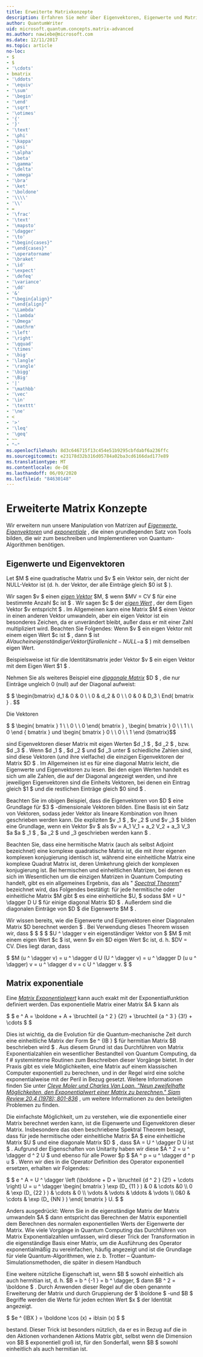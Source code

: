 ```yaml
---
title: Erweiterte Matrixkonzepte
description: Erfahren Sie mehr über Eigenvektoren, Eigenwerte und Matrix exponentiale, die grundlegenden Tools, die zum beschreiben und Simulieren von Quantum-Algorithmen verwendet werden.
author: QuantumWriter
uid: microsoft.quantum.concepts.matrix-advanced
ms.author: nawiebe@microsoft.com
ms.date: 12/11/2017
ms.topic: article
no-loc:
- $
- $
- '\cdots'
- bmatrix
- '\ddots'
- '\equiv'
- '\sum'
- '\begin'
- '\end'
- '\sqrt'
- '\otimes'
- '{'
- '}'
- '\text'
- '\phi'
- '\kappa'
- '\psi'
- '\alpha'
- '\beta'
- '\gamma'
- '\delta'
- '\omega'
- '\bra'
- '\ket'
- '\boldone'
- '\\\\'
- '\\'
- =
- '\frac'
- '\text'
- '\mapsto'
- '\dagger'
- '\to'
- "\begin{cases}"
- "\end{cases}"
- '\operatorname'
- '\braket'
- '\id'
- '\expect'
- '\defeq'
- '\variance'
- '\dd'
- '&'
- "\begin{align}"
- "\end{align}"
- '\Lambda'
- '\lambda'
- '\Omega'
- '\mathrm'
- '\left'
- '\right'
- '\qquad'
- '\times'
- '\big'
- '\langle'
- '\rangle'
- '\bigg'
- '\Big'
- '|'
- '\mathbb'
- '\vec'
- '\in'
- '\texttt'
- '\ne'
- <
- '>'
- '\leq'
- '\geq'
- ~~
- "~"
ms.openlocfilehash: 8d3c646715f13c454e51b9295cbfdabf6a236ffc
ms.sourcegitcommit: e23178d32b316d05784a02ba3cd6166dad177e89
ms.translationtype: MT
ms.contentlocale: de-DE
ms.lasthandoff: 06/09/2020
ms.locfileid: "84630148"
---
```

# <a name="advanced-matrix-concepts"></a>Erweiterte Matrix Konzepte #

Wir erweitern nun unsere Manipulation von Matrizen auf [*Eigenwerte, Eigenvektoren*](https://en.wikipedia.org/wiki/Eigenvalues_and_eigenvectors) und [*exponentiale*](https://en.wikipedia.org/wiki/Matrix_exponential) , die einen grundlegenden Satz von Tools bilden, die wir zum beschreiben und Implementieren von Quantum-Algorithmen benötigen.

## <a name="eigenvalues-and-eigenvectors"></a>Eigenwerte und Eigenvektoren ##

Let $M $ eine quadratische Matrix und $v $ ein Vektor sein, der nicht der NULL-Vektor ist (d. h. der Vektor, der alle Einträge gleich $0 ist $ ).

Wir sagen $v $ einen [*eigen Vektor*](https://en.wikipedia.org/wiki/Eigenvalues_and_eigenvectors) $M, $ wenn $MV = CV $ für eine bestimmte Anzahl $c ist $ . Wir sagen $c $ der [*eigen Wert*](https://en.wikipedia.org/wiki/Eigenvalues_and_eigenvectors) , der dem Eigen Vektor $v entspricht $ . Im Allgemeinen kann eine Matrix $M $ einen Vektor in einen anderen Vektor umwandeln, aber ein eigen Vektor ist ein besonderes Zeichen, da er unverändert bleibt, außer dass er mit einer Zahl multipliziert wird. Beachten Sie Folgendes: Wenn $v $ ein eigen Vektor mit einem eigen Wert $c ist $ , dann $ ist $AV auch ein eigenständiger Vektor (für alle nicht-NULL-$a $ ) mit demselben eigen Wert.

Beispielsweise ist für die Identitätsmatrix jeder Vektor $v $ ein eigen Vektor mit dem Eigen Wert $1 $ .

Nehmen Sie als weiteres Beispiel eine [*diagonale Matrix*](https://en.wikipedia.org/wiki/Diagonal_matrix) $D $ , die nur Einträge ungleich 0 (null) auf der Diagonal aufweist:

$ $ \begin{bmatrix}
d_1 & 0 & 0 \\ \\ 0 & d_2 & 0 \\ \\ 0 & 0 & D_3 \ End{ bmatrix } .
$$

Die Vektoren

$ $ \begin{ bmatrix } 1 \\ \\ 0 \\ \\ 0 \end{ bmatrix } , \begin{ bmatrix } 0 \\ \\ 1 \\ \\ 0 \end { bmatrix } und \begin{ bmatrix } 0 \\ \\ 0 \\ \\ 1 \end {bmatrix}$$

sind Eigenvektoren dieser Matrix mit eigen Werten $d _1 $ , $d _2 $ , bzw. $d _3 $ . Wenn $d _1 $ , $d _2 $ und $d _3 unter $ schiedliche Zahlen sind, sind diese Vektoren (und ihre vielfache) die einzigen Eigenvektoren der Matrix $D $ . Im Allgemeinen ist es für eine diagonal Matrix leicht, die Eigenwerte und Eigenvektoren zu lesen. Bei den eigen Werten handelt es sich um alle Zahlen, die auf der Diagonal angezeigt werden, und ihre jeweiligen Eigenvektoren sind die Einheits Vektoren, bei denen ein Eintrag gleich $1 $ und die restlichen Einträge gleich $0 sind $ .

Beachten Sie im obigen Beispiel, dass die Eigenvektoren von $D $ eine Grundlage für $3 $ -dimensionale Vektoren bilden. Eine Basis ist ein Satz von Vektoren, sodass jeder Vektor als lineare Kombination von Ihnen geschrieben werden kann. Die expliziten $v _1 $ , $v _2 $ und $v _3 $ bilden eine Grundlage, wenn ein Vektor $v $ als $v = A_1 V_1 + a_2 V_2 + a_3 V_3 $a $a $ _1 $ , $a _2 $ und _3 geschrieben werden kann $ .

Beachten Sie, dass eine hermitische Matrix (auch als selbst Adjoint bezeichnet) eine komplexe quadratische Matrix ist, die mit ihrer eigenen komplexen konjugierung identisch ist, während eine einheitliche Matrix eine komplexe Quadrat Matrix ist, deren Umkehrung gleich der komplexen konjugierung ist.
Bei hermischen und einheitlichen Matrizen, bei denen es sich im Wesentlichen um die einzigen Matrizen in Quantum Computing handelt, gibt es ein allgemeines Ergebnis, das als " [*Spectral Theorem*](https://en.wikipedia.org/wiki/Spectral_theorem)" bezeichnet wird, das Folgendes bestätigt: für jede hermitische oder einheitliche Matrix $M gibt $ es eine einheitliche $U, $ sodass $M = U ^ \dagger D U $ für einige diagonal Matrix $D $ . Außerdem sind die diagonalen Einträge von $D $ die Eigenwerte $M $ .

Wir wissen bereits, wie die Eigenwerte und Eigenvektoren einer Diagonalen Matrix $D berechnet werden $ . Bei Verwendung dieses Theorem wissen wir, dass $ $ $ $ $U ^ \dagger v ein eigenständiger Vektor von $ $M $ mit einem eigen Wert $c $ ist, wenn $v ein $D eigen Wert $c ist, d. h. $DV = CV. Dies liegt daran, dass

$ $M (u ^ \dagger v) = u ^ \dagger d U (U ^ \dagger v) = u ^ \dagger D (u u ^ \dagger) v = u ^ \dagger d v = c U ^ \dagger v. $ $

## <a name="matrix-exponentials"></a>Matrix exponentiale
Eine [*Matrix Exponentialwert*](https://en.wikipedia.org/wiki/Matrix_exponential) kann auch exakt mit der Exponentialfunktion definiert werden.  Das exponentielle Matrix einer Matrix $A $ kann als

$ $ e ^ A = \boldone + A + \bruchteil {a ^ 2 } {2!} + \bruchteil {a ^ 3 } {3!} + \cdots $ $

Dies ist wichtig, da die Evolution für die Quantum-mechanische Zeit durch eine einheitliche Matrix der Form $e ^ {IB } $ für hermitian Matrix $B beschrieben wird $ .  Aus diesem Grund ist das Durchführen von Matrix Exponentialzahlen ein wesentlicher Bestandteil von Quantum Computing, da f # systeminterne Routinen zum Beschreiben dieser Vorgänge bietet.
In der Praxis gibt es viele Möglichkeiten, eine Matrix auf einem klassischen Computer exponentiell zu berechnen, und in der Regel wird eine solche exponentialweise mit der Peril in Bezug gesetzt.  Weitere Informationen finden Sie unter [*Cleve Moler und Charles Van Loan. "Neun zweifelhafte Möglichkeiten, den Exponentialwert einer Matrix zu berechnen." Siam Review 20,4 (1978): 801-836*](https://doi.org/10.1137/S00361445024180) , um weitere Informationen zu den beteiligten Problemen zu finden.

Die einfachste Möglichkeit, um zu verstehen, wie die exponentielle einer Matrix berechnet werden kann, ist die Eigenwerte und Eigenvektoren dieser Matrix.  Insbesondere das oben beschriebene Spektral Theorem besagt, dass für jede hermitische oder einheitliche Matrix $A $ eine einheitliche Matrix $U $ und eine diagonale Matrix $D $ , dass $A = U ^ \dagger D U ist $ .  Aufgrund der Eigenschaften von Unitarity haben wir diese $A ^ 2 = u ^ \dagger d ^ 2 U $ und ebenso für alle Power $p $ $A ^ p = u ^ \dagger d ^ p u $ .  Wenn wir dies in die Operator Definition des Operator exponentiell ersetzen, erhalten wir Folgendes:

$ $ e ^ A = U ^ \dagger \left (\boldone + D + \bruchteil {d ^ 2 } {2!} + \cdots \right) U = u ^ \dagger \begin{ bmatrix } \exp (D_ {11 } ) & 0 & \cdots &0 \\\\ 0 & \exp (D_ {22 } ) & \cdots & 0 \\\\ \vdots & \vdots & \ddots & \vdots \\\\ 0&0 & \cdots & \exp (D_ {NN } ) \end{ bmatrix } U. $ $

Anders ausgedrückt: Wenn Sie in die eigenständige Matrix der Matrix umwandeln $A $ dann entspricht das Berechnen der Matrix exponentiell dem Berechnen des normalen exponentiellen Werts der Eigenwerte der Matrix.  Wie viele Vorgänge in Quantum Computing das Durchführen von Matrix Exponentialzahlen umfassen, wird dieser Trick der Transformation in die eigenständige Basis einer Matrix, um die Ausführung des Operator exponentialmäßig zu vereinfachen, häufig angezeigt und ist die Grundlage für viele Quantum-Algorithmen, wie z. b. Trotter – Quantum-Simulationsmethoden, die später in diesem Handbuch

Eine weitere nützliche Eigenschaft ist, wenn $B $ sowohl einheitlich als auch hermitian ist, d. h. $B = b ^ {-1 } = b ^ \dagger, $ dann $B ^ 2 = \boldone $ . Durch Anwenden dieser Regel auf die oben genannte Erweiterung der Matrix und durch Gruppierung der $ \boldone $ -und $B $ Begriffe werden die Werte für jeden echten Wert $x $ der Identität angezeigt.

$ $e ^ {IBX } = \boldone \cos (x) + ib\sin (x) $ $


bestand. Dieser Trick ist besonders nützlich, da er es in Bezug auf die in den Aktionen vorhandenen Aktions Matrix gibt, selbst wenn die Dimension von $B $ exponentiell groß ist, für den Sonderfall, wenn $B $ sowohl einheitlich als auch hermitian ist.
